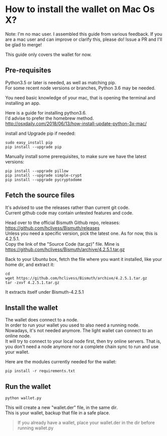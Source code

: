 # How to install the wallet on Mac Os X?

Note: I'm no mac user. I assembled this guide from various feedback. If you are a mac user and can improve or clarify this, please do! Issue a PR and I'll be glad to merge!

This guide only covers the wallet for now.

## Pre-requisites

Python3.5 or later is needed, as well as matching pip.  
For some recent node versions or branches, Python 3.6 may be needed.

You need basic knowledge of your mac, that is opening the terminal and installing an app.

Here is a guide for installing python3.6.  
I'd advise to prefer the homebrew method.  
http://osxdaily.com/2018/06/13/how-install-update-python-3x-mac/

install and Upgrade pip if needed:  
```
sudo easy_install pip 
pip install --upgrade pip
```

Manually install some prerequisites, to make sure we have the latest versions:

```
pip install --upgrade pillow
pip install --upgrade simple-crypt
pip install --upgrade pycryptodome
```

## Fetch the source files

It's advised to use the releases rather than current git code.  
Current github code may contain untested features and code. 

Head over to the official Bismuth Github repo, releases: https://github.com/hclivess/Bismuth/releases  
Unless you need a specific version, pick the latest one. As for now, this is 4.2.5.1.  
Copy the link of the "Source Code (tar.gz)" file. Mine is https://github.com/hclivess/Bismuth/archive/4.2.5.1.tar.gz

Back to your Ubuntu box, fetch the file where you want it installed, like your home dir, and extract it:
```
cd
wget https://github.com/hclivess/Bismuth/archive/4.2.5.1.tar.gz
tar -zxvf 4.2.5.1.tar.gz
```
It extracts itself under Bismuth-4.2.5.1

## Install the wallet

The wallet does connect to a node.  
In order to run your wallet you used to also need a running node.  
Nowadays, it's not needed anymore. The light wallet can connect to an online node.  
It will try to connect to your local node first, then try online servers. That is, you don't need a node anymore nor a complete chain sync to run and use your wallet.

Here are the modules currently needed for the wallet:

```
pip install -r requirements.txt
```

## Run the wallet

`python wallet.py`

This will create a new "wallet.der" file, in the same dir.  
This is your wallet, backup that file in a safe place.
> If you already have a wallet, place your wallet.der in the dir before running wallet.py



